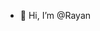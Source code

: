 - 👋 Hi, I’m @Rayan 


<!---
hidden0xr/hidden0xr is a ✨ special ✨ repository because its `README.md` (this file) appears on your GitHub profile.
You can click the Preview link to take a look at your changes.
--->
